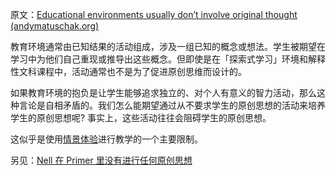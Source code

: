 原文：[Educational environments usually don’t involve original thought (andymatuschak.org)](https://notes.andymatuschak.org/z2tXxAezdMpted5bRbhtj843QruiRtTvWVPPQ)

教育环境通常由已知结果的活动组成，涉及一组已知的概念或想法。学生被期望在学习中为他们自己重现或推导出这些概念。但即使是在「探索式学习」环境和解释性文科课程中，活动通常也不是为了促进原创思维而设计的。

如果教育环境的抱负是让学生能够追求独立的、对个人有意义的智力活动，那么这种言论是自相矛盾的。我们怎么能期望通过从不要求学生的原创思想的活动来培养学生的原创思想呢? 事实上，这些活动往往会阻碍学生的原创思想。

这似乎是使用[情景体验](https://notes.andymatuschak.org/z3KASfpz5AmNmqM2m517Jbs1EvXrLN7NkeYWH)进行教学的一个主要限制。

另见：[Nell 在 Primer 里没有进行任何原创思想](https://notes.andymatuschak.org/z325r7Z7eRaocLjg6ADX4tfzUPWDSaynTCbcQ)